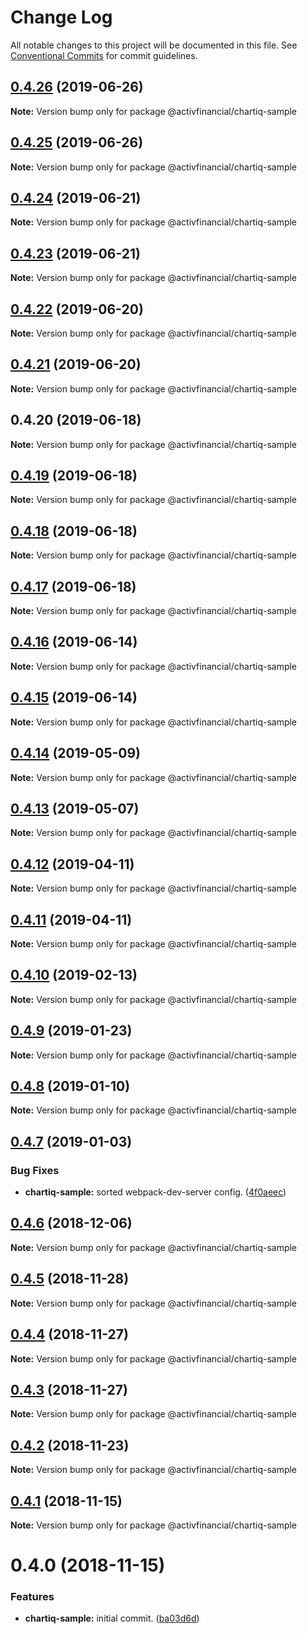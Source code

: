 # Change Log

All notable changes to this project will be documented in this file.
See [Conventional Commits](https://conventionalcommits.org) for commit guidelines.

## [0.4.26](https://github.com/activfinancial/cg-api-examples/compare/@activfinancial/chartiq-sample@0.4.25...@activfinancial/chartiq-sample@0.4.26) (2019-06-26)

**Note:** Version bump only for package @activfinancial/chartiq-sample





## [0.4.25](https://github.com/activfinancial/cg-api-examples/compare/@activfinancial/chartiq-sample@0.4.24...@activfinancial/chartiq-sample@0.4.25) (2019-06-26)

**Note:** Version bump only for package @activfinancial/chartiq-sample





## [0.4.24](https://github.com/activfinancial/cg-api-examples/compare/@activfinancial/chartiq-sample@0.4.23...@activfinancial/chartiq-sample@0.4.24) (2019-06-21)

**Note:** Version bump only for package @activfinancial/chartiq-sample





## [0.4.23](https://github.com/activfinancial/cg-api-examples/compare/@activfinancial/chartiq-sample@0.4.22...@activfinancial/chartiq-sample@0.4.23) (2019-06-21)

**Note:** Version bump only for package @activfinancial/chartiq-sample





## [0.4.22](https://github.com/activfinancial/cg-api/compare/@activfinancial/chartiq-sample@0.4.21...@activfinancial/chartiq-sample@0.4.22) (2019-06-20)

**Note:** Version bump only for package @activfinancial/chartiq-sample





## [0.4.21](https://github.com/activfinancial/cg-api/compare/@activfinancial/chartiq-sample@0.4.20...@activfinancial/chartiq-sample@0.4.21) (2019-06-20)

**Note:** Version bump only for package @activfinancial/chartiq-sample





## 0.4.20 (2019-06-18)

**Note:** Version bump only for package @activfinancial/chartiq-sample





## [0.4.19](https://github.com/activfinancial/cg-api/compare/@activfinancial/chartiq-sample@0.4.18...@activfinancial/chartiq-sample@0.4.19) (2019-06-18)

**Note:** Version bump only for package @activfinancial/chartiq-sample





## [0.4.18](https://github.com/activfinancial/cg-api/compare/@activfinancial/chartiq-sample@0.4.17...@activfinancial/chartiq-sample@0.4.18) (2019-06-18)

**Note:** Version bump only for package @activfinancial/chartiq-sample





## [0.4.17](https://github.com/activfinancial/cg-api/compare/@activfinancial/chartiq-sample@0.4.16...@activfinancial/chartiq-sample@0.4.17) (2019-06-18)

**Note:** Version bump only for package @activfinancial/chartiq-sample





## [0.4.16](https://github.com/activfinancial/cg-api/compare/@activfinancial/chartiq-sample@0.4.15...@activfinancial/chartiq-sample@0.4.16) (2019-06-14)

**Note:** Version bump only for package @activfinancial/chartiq-sample





## [0.4.15](https://github.com/activfinancial/cg-api/compare/@activfinancial/chartiq-sample@0.4.14...@activfinancial/chartiq-sample@0.4.15) (2019-06-14)

**Note:** Version bump only for package @activfinancial/chartiq-sample





## [0.4.14](https://github.com/activfinancial/cg-api/compare/@activfinancial/chartiq-sample@0.4.13...@activfinancial/chartiq-sample@0.4.14) (2019-05-09)

**Note:** Version bump only for package @activfinancial/chartiq-sample





## [0.4.13](https://github.com/activfinancial/cg-api/compare/@activfinancial/chartiq-sample@0.4.12...@activfinancial/chartiq-sample@0.4.13) (2019-05-07)

**Note:** Version bump only for package @activfinancial/chartiq-sample





## [0.4.12](https://github.com/activfinancial/cg-api/compare/@activfinancial/chartiq-sample@0.4.10...@activfinancial/chartiq-sample@0.4.12) (2019-04-11)

**Note:** Version bump only for package @activfinancial/chartiq-sample





## [0.4.11](https://github.com/activfinancial/cg-api/compare/@activfinancial/chartiq-sample@0.4.10...@activfinancial/chartiq-sample@0.4.11) (2019-04-11)

**Note:** Version bump only for package @activfinancial/chartiq-sample





## [0.4.10](https://github.com/activfinancial/cg-api/compare/@activfinancial/chartiq-sample@0.4.9...@activfinancial/chartiq-sample@0.4.10) (2019-02-13)

**Note:** Version bump only for package @activfinancial/chartiq-sample





## [0.4.9](https://github.com/activfinancial/cg-api/compare/@activfinancial/chartiq-sample@0.4.8...@activfinancial/chartiq-sample@0.4.9) (2019-01-23)

**Note:** Version bump only for package @activfinancial/chartiq-sample





## [0.4.8](https://github.com/activfinancial/cg-api/compare/@activfinancial/chartiq-sample@0.4.7...@activfinancial/chartiq-sample@0.4.8) (2019-01-10)

**Note:** Version bump only for package @activfinancial/chartiq-sample





## [0.4.7](https://github.com/activfinancial/cg-api/compare/@activfinancial/chartiq-sample@0.4.6...@activfinancial/chartiq-sample@0.4.7) (2019-01-03)


### Bug Fixes

* **chartiq-sample:** sorted webpack-dev-server config. ([4f0aeec](https://github.com/activfinancial/cg-api/commit/4f0aeec))





## [0.4.6](https://github.com/activfinancial/cg-api/compare/@activfinancial/chartiq-sample@0.4.5...@activfinancial/chartiq-sample@0.4.6) (2018-12-06)

**Note:** Version bump only for package @activfinancial/chartiq-sample





## [0.4.5](https://github.com/activfinancial/cg-api/compare/@activfinancial/chartiq-sample@0.4.4...@activfinancial/chartiq-sample@0.4.5) (2018-11-28)

**Note:** Version bump only for package @activfinancial/chartiq-sample





## [0.4.4](https://github.com/activfinancial/cg-api/compare/@activfinancial/chartiq-sample@0.4.3...@activfinancial/chartiq-sample@0.4.4) (2018-11-27)

**Note:** Version bump only for package @activfinancial/chartiq-sample





## [0.4.3](https://github.com/activfinancial/cg-api/compare/@activfinancial/chartiq-sample@0.4.2...@activfinancial/chartiq-sample@0.4.3) (2018-11-27)

**Note:** Version bump only for package @activfinancial/chartiq-sample





## [0.4.2](https://github.com/activfinancial/cg-api/compare/@activfinancial/chartiq-sample@0.4.1...@activfinancial/chartiq-sample@0.4.2) (2018-11-23)

**Note:** Version bump only for package @activfinancial/chartiq-sample





## [0.4.1](https://github.com/activfinancial/cg-api/compare/@activfinancial/chartiq-sample@0.4.0...@activfinancial/chartiq-sample@0.4.1) (2018-11-15)

**Note:** Version bump only for package @activfinancial/chartiq-sample





# 0.4.0 (2018-11-15)


### Features

* **chartiq-sample:** initial commit. ([ba03d6d](https://github.com/activfinancial/cg-api/commit/ba03d6d))
